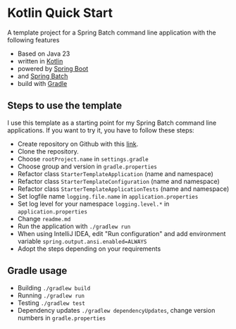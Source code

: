 # Kotlin Quick Start
A template project for a Spring Batch command line application with the following features

- Based on Java 23
- written in [Kotlin](https://kotlinlang.org/)
- powered by [Spring Boot](https://spring.io/projects/spring-boot)
- and [Spring Batch](https://spring.io/projects/spring-batch/)
- build with [Gradle](https://gradle.org/)

## Steps to use the template
I use this template as a starting point for my Spring Batch command line applications.
If you want to try it, you have to follow these steps:  

- Create repository on Github with this [link](https://github.com/ChrLipp/starter-template/generate).
- Clone the repository.
- Choose `rootProject.name` in `settings.gradle`
- Choose group and version in `gradle.properties`
- Refactor class `StarterTemplateApplication` (name and namespace)
- Refactor class `StarterTemplateConfiguration` (name and namespace)
- Refactor class `StarterTemplateApplicationTests` (name and namespace)
- Set logfile name `logging.file.name` in `application.properties`
- Set log level for your namespace `logging.level.*` in `application.properties`
- Change `readme.md`
- Run the application with `./gradlew run`
- When using IntelliJ IDEA, edit "Run configuration" and
  add environment variable `spring.output.ansi.enabled=ALWAYS`
- Adopt the steps depending on your requirements

## Gradle usage

- Building `./gradlew build`
- Running `./gradlew run`
- Testing `./gradlew test`
- Dependency updates `./gradlew dependencyUpdates`, change version numbers in `gradle.properties`
